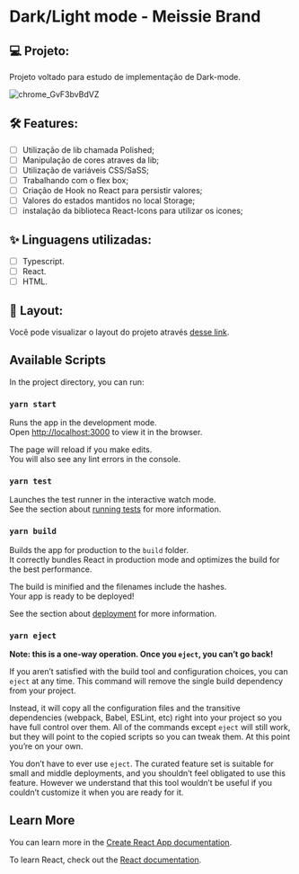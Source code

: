 # Dark/Light mode - Meissie Brand

## 💻 Projeto:

Projeto voltado para estudo de implementação de Dark-mode.

![chrome_GvF3bvBdVZ](https://user-images.githubusercontent.com/104083691/215564706-1df5e809-1086-43d4-ad6d-642f647adaa7.gif)

## :hammer_and_wrench: Features:

-   [ ] Utilização de lib chamada Polished;
-   [ ] Manipulação de cores atraves da lib;
-   [ ] Utilização de variáveis CSS/SaSS;
-   [ ] Trabalhando com o flex box;
-   [ ] Criação de Hook no React para persistir valores;
-   [ ] Valores do estados mantidos no local Storage;
-   [ ] instalação da biblioteca React-Icons para utilizar os icones;

## ✨ Linguagens utilizadas:

-   [ ] Typescript.
-   [ ] React.
-   [ ] HTML.

## 🔖 Layout:

Você pode visualizar o layout do projeto através [desse link]().
## Available Scripts

In the project directory, you can run:

### `yarn start`

Runs the app in the development mode.\
Open [http://localhost:3000](http://localhost:3000) to view it in the browser.

The page will reload if you make edits.\
You will also see any lint errors in the console.

### `yarn test`

Launches the test runner in the interactive watch mode.\
See the section about [running tests](https://facebook.github.io/create-react-app/docs/running-tests) for more information.

### `yarn build`

Builds the app for production to the `build` folder.\
It correctly bundles React in production mode and optimizes the build for the best performance.

The build is minified and the filenames include the hashes.\
Your app is ready to be deployed!

See the section about [deployment](https://facebook.github.io/create-react-app/docs/deployment) for more information.

### `yarn eject`

**Note: this is a one-way operation. Once you `eject`, you can’t go back!**

If you aren’t satisfied with the build tool and configuration choices, you can `eject` at any time. This command will remove the single build dependency from your project.

Instead, it will copy all the configuration files and the transitive dependencies (webpack, Babel, ESLint, etc) right into your project so you have full control over them. All of the commands except `eject` will still work, but they will point to the copied scripts so you can tweak them. At this point you’re on your own.

You don’t have to ever use `eject`. The curated feature set is suitable for small and middle deployments, and you shouldn’t feel obligated to use this feature. However we understand that this tool wouldn’t be useful if you couldn’t customize it when you are ready for it.

## Learn More

You can learn more in the [Create React App documentation](https://facebook.github.io/create-react-app/docs/getting-started).

To learn React, check out the [React documentation](https://reactjs.org/).
